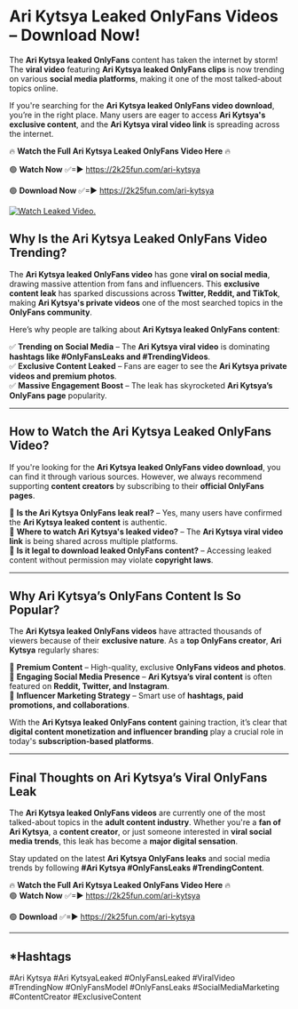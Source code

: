 # Ari Kytsya Leaked OnlyFans Videos – Download Now!

The **Ari Kytsya leaked OnlyFans** content has taken the internet by storm! The **viral video** featuring **Ari Kytsya leaked OnlyFans clips** is now trending on various **social media platforms**, making it one of the most talked-about topics online.  

If you're searching for the **Ari Kytsya leaked OnlyFans video download**, you’re in the right place. Many users are eager to access **Ari Kytsya's exclusive content**, and the **Ari Kytsya viral video link** is spreading across the internet.  

🔥 **Watch the Full Ari Kytsya Leaked OnlyFans Video Here** 🔥  

🟢 **Watch Now** ✅=► https://2k25fun.com/ari-kytsya

🟢 **Download Now** ✅=► https://2k25fun.com/ari-kytsya

[![Watch Leaked Video.](https://miro.medium.com/v2/resize:fit:828/format:webp/1*cilzJN44JGOrTw9NJCrNHA.gif "Watch Leaked Video")](https://2k25fun.com/ari-kytsya)

## **Why Is the Ari Kytsya Leaked OnlyFans Video Trending?**  

The **Ari Kytsya leaked OnlyFans video** has gone **viral on social media**, drawing massive attention from fans and influencers. This **exclusive content leak** has sparked discussions across **Twitter, Reddit, and TikTok**, making **Ari Kytsya's private videos** one of the most searched topics in the **OnlyFans community**.  

Here’s why people are talking about **Ari Kytsya leaked OnlyFans content**:  

✅ **Trending on Social Media** – The **Ari Kytsya viral video** is dominating **hashtags like #OnlyFansLeaks and #TrendingVideos**.  
✅ **Exclusive Content Leaked** – Fans are eager to see the **Ari Kytsya private videos and premium photos**.  
✅ **Massive Engagement Boost** – The leak has skyrocketed **Ari Kytsya’s OnlyFans page** popularity.  

---

## **How to Watch the Ari Kytsya Leaked OnlyFans Video?**  

If you're looking for the **Ari Kytsya leaked OnlyFans video download**, you can find it through various sources. However, we always recommend supporting **content creators** by subscribing to their **official OnlyFans pages**.  

🔹 **Is the Ari Kytsya OnlyFans leak real?** – Yes, many users have confirmed the **Ari Kytsya leaked content** is authentic.  
🔹 **Where to watch Ari Kytsya's leaked video?** – The **Ari Kytsya viral video link** is being shared across multiple platforms.  
🔹 **Is it legal to download leaked OnlyFans content?** – Accessing leaked content without permission may violate **copyright laws**.  

---

## **Why Ari Kytsya’s OnlyFans Content Is So Popular?**  

The **Ari Kytsya leaked OnlyFans videos** have attracted thousands of viewers because of their **exclusive nature**. As a **top OnlyFans creator**, **Ari Kytsya** regularly shares:  

📌 **Premium Content** – High-quality, exclusive **OnlyFans videos and photos**.  
📌 **Engaging Social Media Presence** – **Ari Kytsya’s viral content** is often featured on **Reddit, Twitter, and Instagram**.  
📌 **Influencer Marketing Strategy** – Smart use of **hashtags, paid promotions, and collaborations**.  

With the **Ari Kytsya leaked OnlyFans content** gaining traction, it’s clear that **digital content monetization and influencer branding** play a crucial role in today's **subscription-based platforms**.  

---

## **Final Thoughts on Ari Kytsya’s Viral OnlyFans Leak**  

The **Ari Kytsya leaked OnlyFans videos** are currently one of the most talked-about topics in the **adult content industry**. Whether you're a **fan of Ari Kytsya**, a **content creator**, or just someone interested in **viral social media trends**, this leak has become a **major digital sensation**.  

Stay updated on the latest **Ari Kytsya OnlyFans leaks** and social media trends by following **#Ari Kytsya #OnlyFansLeaks #TrendingContent**.  

🔥 **Watch the Full Ari Kytsya Leaked OnlyFans Video Here** 🔥  
🟢 **Watch Now** ✅=► https://2k25fun.com/ari-kytsya

🟢 **Download** ✅=► https://2k25fun.com/ari-kytsya

---

## *Hashtags
#Ari Kytsya #Ari KytsyaLeaked #OnlyFansLeaked #ViralVideo #TrendingNow #OnlyFansModel #OnlyFansLeaks #SocialMediaMarketing #ContentCreator #ExclusiveContent  